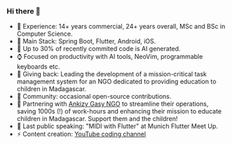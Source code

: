 ### Hi there 👋

- 🔭 Experience: 14+ years commercial, 24+ years overall, MSc and BSc in Computer Science.
- 🔭 Main Stack: Spring Boot, Flutter, Android, iOS.
- 💬 Up to 30% of recently commited code is AI generated.
- ⌚ Focused on productivity with AI tools, NeoVim, programmable keyboards etc.
- 🌱 Giving back: Leading the development of a mission-critical task management system for an NGO dedicated to providing education to children in Madagascar.
- 🌱 Community: occasional open-source contributions.
- 🌱 Partnering with [Ankizy Gasy NGO](https://childrenofmadagascar.com) to streamline their operations, saving 1000s (!) of work-hours and enhancing their mission to educate children in Madagascar. Support them and the children!
- 👯 Last public speaking: "MIDI with Flutter" at Munich Flutter Meet Up.
- ⚡ Content creation: [YouTube coding channel](https://www.youtube.com/channel/UCz0IhLYLaiaZ7D9_U301S9Q) 

<!--
- 🔭 I’m currently working on ...
- 🌱 I’m currently learning ...
- 👯 I’m looking to collaborate on ...
- 🤔 I’m looking for help with ...
- 💬 Ask me about ...
- 📫 How to reach me: ...
- 😄 Pronouns: ...
- ⚡ Fun fact: ...
-->
